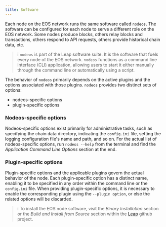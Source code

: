 ```yaml
---
title: Software
---
```


Each node on the EOS network runs the same software called `nodeos`. The software can be configured for each node to serve a different role on the EOS network. Some nodes produce blocks, others relay blocks and transactions, others respond to API requests, others provide historical chain data, etc.

> i `nodeos` is part of the Leap software suite. It is the software that fuels every node of the EOS network. `nodeos` functions as a command line interface (CLI) application, allowing users to start it either manually through the command line or automatically using a script.

The behavior of `nodeos` primarily depends on the active plugins and the options associated with those plugins. `nodeos` provides two distinct sets of options:

* nodeos-specific options
* plugin-specific options

### Nodeos-specific options

Nodeos-specific options exist primarily for administrative tasks, such as specifying the chain data directory, indicating the `config.ini` file, setting the logging configuration file's name and path, and so on. For the actual list of nodeos-specific options, run `nodeos --help` from the terminal and find the *Application Command Line Options* section at the end.

### Plugin-specific options

Plugin-specific options and the applicable plugins govern the actual behavior of the node. Each plugin-specific option has a distinct name, enabling it to be specified in any order within the command line or the `config.ini` file. When providing plugin-specific options, it is necessary to enable the corresponding plugin using the `--plugin option`, or else the related options will be discarded.

> i To install the EOS node software, visit the *Binary Installation* section or the *Build and Install from Source* section within the [Leap](https://github.com/AntelopeIO/leap/blob/release/4.0/README.md) github project.
